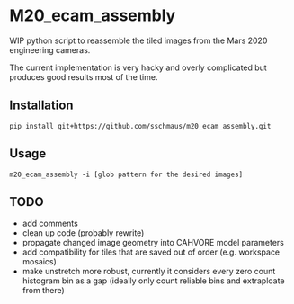 # M20_ecam_assembly

WIP python script to reassemble the tiled images from the Mars 2020 engineering cameras. 

The current implementation is very hacky and overly complicated but produces good results most of the time. 

## Installation

```
pip install git+https://github.com/sschmaus/m20_ecam_assembly.git
```

## Usage

```
m20_ecam_assembly -i [glob pattern for the desired images]
```

## TODO

* add comments
* clean up code (probably rewrite)
* propagate changed image geometry into CAHVORE model parameters
* add compatibility for tiles that are saved out of order (e.g. workspace mosaics)
* make unstretch more robust, currently it considers every zero count histogram bin as a gap (ideally only count reliable bins and extraploate from there)
